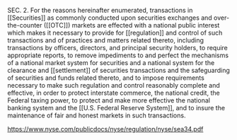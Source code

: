 
SEC. 2. For the reasons hereinafter enumerated, transactions in [[Securities]] as commonly conducted upon securities exchanges and over-the-counter ([[OTC]]) markets are effected with a national public interest which makes it necessary to provide for [[regulation]] and control of such transactions and of practices and matters related thereto, including transactions by officers, directors, and principal security holders, to require appropriate reports, to remove impediments to and perfect the mechanisms of a national market system for securities and a national system for the clearance and [[settlement]] of securities transactions and the safeguarding of securities and funds related thereto, and to impose requirements necessary to make such regulation and control reasonably complete and effective, in order to protect interstate commerce, the national credit, the Federal taxing power, to protect and make more effective the national banking system and the [[U.S. Federal Reserve System]], and to insure the maintenance of fair and honest markets in such transactions.

https://www.nyse.com/publicdocs/nyse/regulation/nyse/sea34.pdf